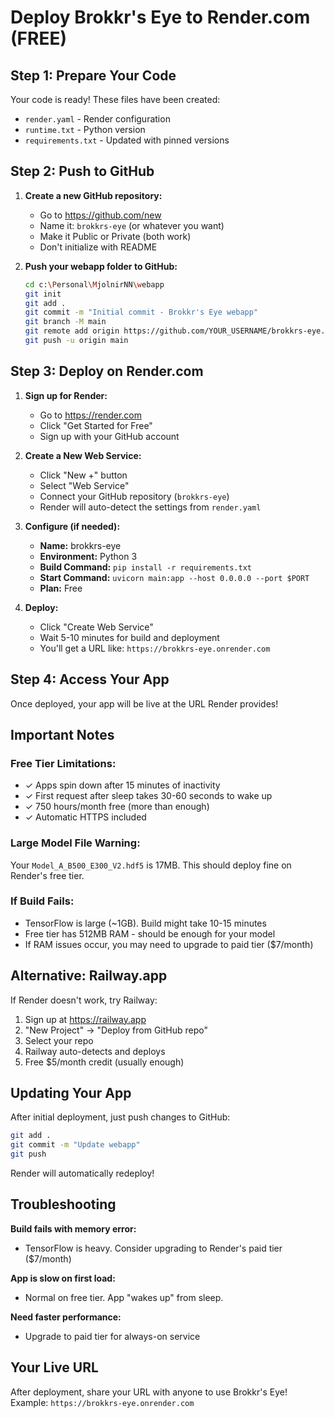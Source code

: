 # Deploy Brokkr's Eye to Render.com (FREE)

## Step 1: Prepare Your Code

Your code is ready! These files have been created:
- `render.yaml` - Render configuration
- `runtime.txt` - Python version
- `requirements.txt` - Updated with pinned versions

## Step 2: Push to GitHub

1. **Create a new GitHub repository:**
   - Go to https://github.com/new
   - Name it: `brokkrs-eye` (or whatever you want)
   - Make it Public or Private (both work)
   - Don't initialize with README

2. **Push your webapp folder to GitHub:**
   ```bash
   cd c:\Personal\MjolnirNN\webapp
   git init
   git add .
   git commit -m "Initial commit - Brokkr's Eye webapp"
   git branch -M main
   git remote add origin https://github.com/YOUR_USERNAME/brokkrs-eye.git
   git push -u origin main
   ```

## Step 3: Deploy on Render.com

1. **Sign up for Render:**
   - Go to https://render.com
   - Click "Get Started for Free"
   - Sign up with your GitHub account

2. **Create a New Web Service:**
   - Click "New +" button
   - Select "Web Service"
   - Connect your GitHub repository (`brokkrs-eye`)
   - Render will auto-detect the settings from `render.yaml`

3. **Configure (if needed):**
   - **Name:** brokkrs-eye
   - **Environment:** Python 3
   - **Build Command:** `pip install -r requirements.txt`
   - **Start Command:** `uvicorn main:app --host 0.0.0.0 --port $PORT`
   - **Plan:** Free

4. **Deploy:**
   - Click "Create Web Service"
   - Wait 5-10 minutes for build and deployment
   - You'll get a URL like: `https://brokkrs-eye.onrender.com`

## Step 4: Access Your App

Once deployed, your app will be live at the URL Render provides!

## Important Notes

### Free Tier Limitations:
- ✓ Apps spin down after 15 minutes of inactivity
- ✓ First request after sleep takes 30-60 seconds to wake up
- ✓ 750 hours/month free (more than enough)
- ✓ Automatic HTTPS included

### Large Model File Warning:
Your `Model_A_B500_E300_V2.hdf5` is 17MB. This should deploy fine on Render's free tier.

### If Build Fails:
- TensorFlow is large (~1GB). Build might take 10-15 minutes
- Free tier has 512MB RAM - should be enough for your model
- If RAM issues occur, you may need to upgrade to paid tier ($7/month)

## Alternative: Railway.app

If Render doesn't work, try Railway:
1. Sign up at https://railway.app
2. "New Project" → "Deploy from GitHub repo"
3. Select your repo
4. Railway auto-detects and deploys
5. Free $5/month credit (usually enough)

## Updating Your App

After initial deployment, just push changes to GitHub:
```bash
git add .
git commit -m "Update webapp"
git push
```

Render will automatically redeploy!

## Troubleshooting

**Build fails with memory error:**
- TensorFlow is heavy. Consider upgrading to Render's paid tier ($7/month)

**App is slow on first load:**
- Normal on free tier. App "wakes up" from sleep.

**Need faster performance:**
- Upgrade to paid tier for always-on service

## Your Live URL

After deployment, share your URL with anyone to use Brokkr's Eye!
Example: `https://brokkrs-eye.onrender.com`

